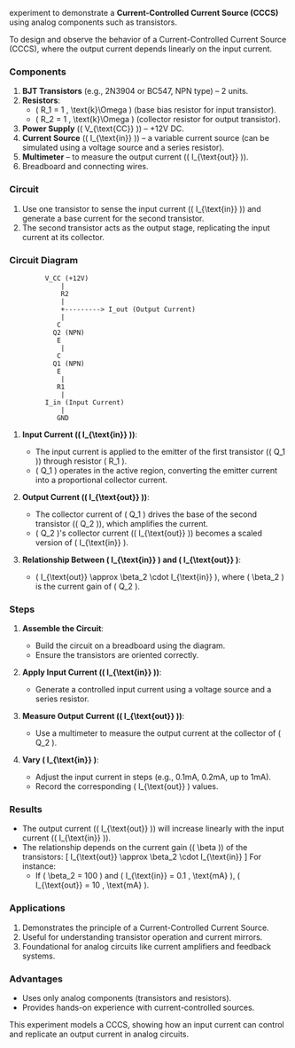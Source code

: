 experiment to demonstrate a **Current-Controlled Current Source (CCCS)** using analog components such as transistors.

To design and observe the behavior of a Current-Controlled Current Source (CCCS), where the output current depends linearly on the input current.

### **Components**
1. **BJT Transistors** (e.g., 2N3904 or BC547, NPN type) – 2 units.
2. **Resistors**:
   - \( R_1 = 1 \, \text{k}\Omega \) (base bias resistor for input transistor).
   - \( R_2 = 1 \, \text{k}\Omega \) (collector resistor for output transistor).
3. **Power Supply** (\( V_{\text{CC}} \)) – +12V DC.
4. **Current Source** (\( I_{\text{in}} \)) – a variable current source (can be simulated using a voltage source and a series resistor).
5. **Multimeter** – to measure the output current (\( I_{\text{out}} \)).
6. Breadboard and connecting wires.

### **Circuit**
1. Use one transistor to sense the input current (\( I_{\text{in}} \)) and generate a base current for the second transistor.
2. The second transistor acts as the output stage, replicating the input current at its collector.

### **Circuit Diagram**
```
         V_CC (+12V)
             |
             R2
             |
             +---------> I_out (Output Current)
             |
            C
           Q2 (NPN)
            E
             |
            C
           Q1 (NPN)
            E
             |
            R1
             |
         I_in (Input Current)
             |
            GND
```

1. **Input Current (\( I_{\text{in}} \))**:
   - The input current is applied to the emitter of the first transistor (\( Q_1 \)) through resistor \( R_1 \).
   - \( Q_1 \) operates in the active region, converting the emitter current into a proportional collector current.

2. **Output Current (\( I_{\text{out}} \))**:
   - The collector current of \( Q_1 \) drives the base of the second transistor (\( Q_2 \)), which amplifies the current.
   - \( Q_2 \)'s collector current (\( I_{\text{out}} \)) becomes a scaled version of \( I_{\text{in}} \).

3. **Relationship Between \( I_{\text{in}} \) and \( I_{\text{out}} \)**:
   - \( I_{\text{out}} \approx \beta_2 \cdot I_{\text{in}} \), where \( \beta_2 \) is the current gain of \( Q_2 \).

### **Steps**
1. **Assemble the Circuit**:
   - Build the circuit on a breadboard using the diagram.
   - Ensure the transistors are oriented correctly.

2. **Apply Input Current (\( I_{\text{in}} \))**:
   - Generate a controlled input current using a voltage source and a series resistor.

3. **Measure Output Current (\( I_{\text{out}} \))**:
   - Use a multimeter to measure the output current at the collector of \( Q_2 \).

4. **Vary \( I_{\text{in}} \)**:
   - Adjust the input current in steps (e.g., 0.1mA, 0.2mA, up to 1mA).
   - Record the corresponding \( I_{\text{out}} \) values.

### **Results**
- The output current (\( I_{\text{out}} \)) will increase linearly with the input current (\( I_{\text{in}} \)).
- The relationship depends on the current gain (\( \beta \)) of the transistors:
  \[
  I_{\text{out}} \approx \beta_2 \cdot I_{\text{in}}
  \]
  For instance:
  - If \( \beta_2 = 100 \) and \( I_{\text{in}} = 0.1 \, \text{mA} \), \( I_{\text{out}} = 10 \, \text{mA} \).

### **Applications**
1. Demonstrates the principle of a Current-Controlled Current Source.
2. Useful for understanding transistor operation and current mirrors.
3. Foundational for analog circuits like current amplifiers and feedback systems.

### **Advantages**
- Uses only analog components (transistors and resistors).
- Provides hands-on experience with current-controlled sources.

This experiment models a CCCS, showing how an input current can control and replicate an output current in analog circuits.
